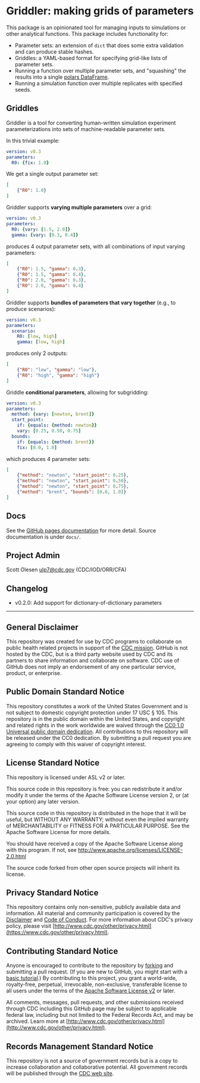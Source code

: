 # Griddler: making grids of parameters

This package is an opinionated tool for managing inputs to simulations or other analytical functions. This package includes functionality for:

- Parameter sets: an extension of `dict` that does some extra validation and can produce stable hashes.
- Griddles: a YAML-based format for specifying grid-like lists of parameter sets.
- Running a function over multiple parameter sets, and "squashing" the results into a single [polars DataFrame](https://docs.pola.rs/py-polars/html/reference/dataframe/index.html).
- Running a simulation function over multiple replicates with specified seeds.

## Griddles

Griddler is a tool for converting human-written simulation experiment parameterizations into sets of machine-readable parameter sets.

In this trivial example:

```yaml
version: v0.3
parameters:
  R0: {fix: 1.0}
```

We get a single output parameter set:

```json
[
    {"R0": 1.0}
]
```

Griddler supports **varying multiple parameters** over a grid:

```yaml
version: v0.3
parameters:
  R0: {vary: [1.5, 2.0]}
  gamma: {vary: [0.3, 0.4]}
```

produces 4 output parameter sets, with all combinations of input varying parameters:

```json
[
    {"R0": 1.5, "gamma": 0.3},
    {"R0": 1.5, "gamma": 0.4},
    {"R0": 2.0, "gamma": 0.3},
    {"R0": 2.0, "gamma": 0.4}
]
```

Griddler supports **bundles of parameters that vary together** (e.g., to produce scenarios):

```yaml
version: v0.3
parameters:
  scenario:
    R0: [low, high]
    gamma: [low, high]
```

produces only 2 outputs:

```json
[
    {"R0": "low", "gamma": "low"},
    {"R0": "high", "gamma": "high"}
]
```

Griddle **conditional parameters**, allowing for subgridding:

```yaml
version: v0.3
parameters:
  method: {vary: [newton, brent]}
  start_point:
    if: {equals: {method: newton}}
    vary: [0.25, 0.50, 0.75]
  bounds:
    if: {equals: {method: brent}}
    fix: [0.0, 1.0]
```

which produces 4 parameter sets:

```json
[
    {"method": "newton", "start_point": 0.25},
    {"method": "newton", "start_point": 0.50},
    {"method": "newton", "start_point": 0.75},
    {"method": "brent", "bounds": [0.0, 1.0]}
]
```

## Docs

See the [GitHub pages documentation](https://cdcgov.github.io/pygriddler/) for more detail. Source documentation is under `docs/`.

## Project Admin

Scott Olesen <ulp7@cdc.gov> (CDC/IOD/ORR/CFA)

## Changelog

- v0.2.0: Add support for dictionary-of-dictionary parameters

---

## General Disclaimer

This repository was created for use by CDC programs to collaborate on public health related projects in support of the [CDC mission](https://www.cdc.gov/about/organization/mission.htm). GitHub is not hosted by the CDC, but is a third party website used by CDC and its partners to share information and collaborate on software. CDC use of GitHub does not imply an endorsement of any one particular service, product, or enterprise.

## Public Domain Standard Notice

This repository constitutes a work of the United States Government and is not subject to domestic copyright protection under 17 USC § 105. This repository is in the public domain within the United States, and copyright and related rights in the work worldwide are waived through the [CC0 1.0 Universal public domain dedication](https://creativecommons.org/publicdomain/zero/1.0/). All contributions to this repository will be released under the CC0 dedication. By submitting a pull request you are agreeing to comply with this waiver of copyright interest.

## License Standard Notice

This repository is licensed under ASL v2 or later.

This source code in this repository is free: you can redistribute it and/or modify it under the terms of the Apache Software License version 2, or (at your option) any later version.

This source code in this repository is distributed in the hope that it will be useful, but WITHOUT ANY WARRANTY; without even the implied warranty of MERCHANTABILITY or FITNESS FOR A PARTICULAR PURPOSE. See the Apache Software License for more details.

You should have received a copy of the Apache Software License along with this program. If not, see http://www.apache.org/licenses/LICENSE-2.0.html

The source code forked from other open source projects will inherit its license.

## Privacy Standard Notice

This repository contains only non-sensitive, publicly available data and information. All material and community participation is covered by the [Disclaimer](https://github.com/CDCgov/template/blob/master/DISCLAIMER.md) and [Code of Conduct](https://github.com/CDCgov/template/blob/master/code-of-conduct.md). For more information about CDC's privacy policy, please visit [http://www.cdc.gov/other/privacy.html](https://www.cdc.gov/other/privacy.html).

## Contributing Standard Notice

Anyone is encouraged to contribute to the repository by [forking](https://help.github.com/articles/fork-a-repo) and submitting a pull request. (If you are new to GitHub, you might start with a [basic tutorial](https://help.github.com/articles/set-up-git).) By contributing to this project, you grant a world-wide, royalty-free, perpetual, irrevocable, non-exclusive, transferable license to all users under the terms of the [Apache Software License v2](http://www.apache.org/licenses/LICENSE-2.0.html) or later.

All comments, messages, pull requests, and other submissions received through CDC including this GitHub page may be subject to applicable federal law, including but not limited to the Federal Records Act, and may be archived. Learn more at [http://www.cdc.gov/other/privacy.html](http://www.cdc.gov/other/privacy.html).

## Records Management Standard Notice

This repository is not a source of government records but is a copy to increase collaboration and collaborative potential. All government records will be published through the [CDC web site](http://www.cdc.gov).

